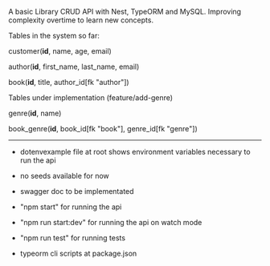 A basic Library CRUD API with Nest, TypeORM and MySQL. Improving complexity overtime to learn new concepts.

Tables in the system so far:

customer(__id__, name, age, email)

author(__id__, first_name, last_name, email)

book(__id__, title, author_id[fk "author"])

Tables under implementation (feature/add-genre)

genre(__id__, name)

book_genre(__id__, book_id[fk "book"], genre_id[fk "genre"])

---------------------------------------------

- dotenvexample file at root shows environment variables necessary to run the api

- no seeds available for now

- swagger doc to be implementated

- "npm start" for running the api

- "npm run start:dev" for running the api on watch mode

- "npm run test" for running tests

- typeorm cli scripts at package.json 
